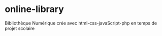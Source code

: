 # online-library
Bibliothèque Numérique crée avec html-css-javaScript-php en temps de projet scolaire
